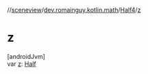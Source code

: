 //[sceneview](../../../index.md)/[dev.romainguy.kotlin.math](../index.md)/[Half4](index.md)/[z](z.md)

# z

[androidJvm]\
var [z](z.md): [Half](../-half/index.md)
